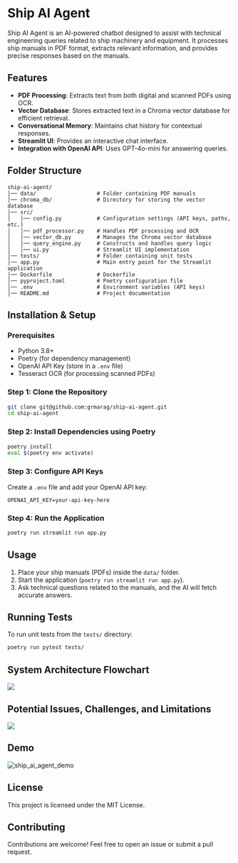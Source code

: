 # Ship AI Agent

Ship AI Agent is an AI-powered chatbot designed to assist with technical engineering queries related to ship machinery and equipment. It processes ship manuals in PDF format, extracts relevant information, and provides precise responses based on the manuals.

## Features

- **PDF Processing**: Extracts text from both digital and scanned PDFs using OCR.
- **Vector Database**: Stores extracted text in a Chroma vector database for efficient retrieval.
- **Conversational Memory**: Maintains chat history for contextual responses.
- **Streamlit UI**: Provides an interactive chat interface.
- **Integration with OpenAI API**: Uses GPT-4o-mini for answering queries.

## Folder Structure

```
ship-ai-agent/
│── data/                   # Folder containing PDF manuals
│── chroma_db/              # Directory for storing the vector database
│── src/
│   │── config.py           # Configuration settings (API keys, paths, etc.)
│   │── pdf_processor.py    # Handles PDF processing and OCR
│   │── vector_db.py        # Manages the Chroma vector database
│   │── query_engine.py     # Constructs and handles query logic
│   │── ui.py               # Streamlit UI implementation
│── tests/                  # Folder containing unit tests
│── app.py                  # Main entry point for the Streamlit application
│── Dockerfile              # Dockerfile
│── pyproject.toml          # Poetry configuration file
│── .env                    # Environment variables (API keys)
│── README.md               # Project documentation
```

## Installation & Setup

### Prerequisites
- Python 3.8+
- Poetry (for dependency management)
- OpenAI API Key (store in a `.env` file)
- Tesseract OCR (for processing scanned PDFs)

### Step 1: Clone the Repository
```sh
git clone git@github.com:grmarag/ship-ai-agent.git
cd ship-ai-agent
```

### Step 2: Install Dependencies using Poetry
```sh
poetry install
eval $(poetry env activate)
```

### Step 3: Configure API Keys
Create a `.env` file and add your OpenAI API key:
```env
OPENAI_API_KEY=your-api-key-here
```

### Step 4: Run the Application
```sh
poetry run streamlit run app.py
```

## Usage

1. Place your ship manuals (PDFs) inside the `data/` folder.
2. Start the application (`poetry run streamlit run app.py`).
3. Ask technical questions related to the manuals, and the AI will fetch accurate answers.

## Running Tests

To run unit tests from the `tests/` directory:
```sh
poetry run pytest tests/
```

## System Architecture Flowchart
[![](https://mermaid.ink/img/pako:eNqNVmtv2zYU_SuEihYuYGeyLD-kAQP0BAIkaFa3-zC7CBiJsolKlEZSSdw4_31XpCyrrhdPsGHx8pzD-9C91ouRlCkxXGPNsrx8SraYS_QlXDME1_v3aFk_bDiuti4KSpbRTc2xpCVDH9A1o5LinP5QBk0QLboFtyi0epv7TZObK16tjZY7SNTvVbX7uDa-ua6r10esB1hcVQBAg6XkBBc5nOVVVYsnTPJdTxqNRn8gTxsIS9fsTJBhmdQFENEdLxMiBGWbk8gA0eyh1RloLxAfnLsL43av5GhQpdl9dVgeowJzjzUG2k2JUwRcgTJeFujqtxRL3IGXklQ9ggWEZdUEfvBHoMFnktRc0EcSQDlxIgn_Qp6lgsH9x__SUgnyx313tMl6O2l_kURChCG4-YAFOUmY3g19tDrB9bIVQBR6dwlfggaPanGfPhwTpU1ve_JnTfgOnq-bm9sTL9QOmNFKYyK2oYxoaM-REBxRgHZ_8E-zuCdqdfRFWXuspmyQa_mpIsy7bjTRYFPJkV2OCspoy8rzosex9KP-SLhQXeDXWUb4LSlKkFb4Qt8fKaoa4fgXy4X6fBWEQ8tB6TOcnJbn6zVa_QzopSMCHwEwqOkx9pqeO60pKophgjStz6BUEJHQu17j5L5reSKahxtVXdfska-BvqWQd1gIAKWH_kq2Nfsu9ijQqECDePlIU4BxIjklkMU9CvvnLQl0Ql0h0RwCQ0dILMkeRRoTtRiWAqiJnrKqlp2Eyus-JjLZNp40sX1AG8IITDB1pqggPNL5pPGfiaw5Ewgz8dT4E_WrIXc5xIqSXEWn7WoRkgypUYUymufuuziM_NAcCsnL78R9F83mkWW1y9ETTeXWtarngyHFAnqc452Lpmj6-4muHpmtcDiLvHjRCU9sZxH6vwifSsCYODgWxU407_jxOLDN-P_wmzFz0IhjLwiPGhMnGJ8ENz4bnIWsU2U9EFrhaBEv4mknPPb8wAkuOqf6-KDgx9PY7xSmoRdG1kUF6OlDaHYUxMf0LCLb9sKLfN3jx9KHUXAs_dwOJpeDqOmB7kR-5HX0wJw41tkCG0OjILzANIU__pdGbm3ILSnI2nDhNiUZrnO5hneCV4DiWpbLHUsMV_KaDA1e1put4WY4F7CqK2gPElIM46TorBVmf5flT2vDfTGeDXc0mVxN5pZpzq2xY80c0xkaO8N1zCtnujBnC9OczuzJ4nVo_FACYJ9NrKltT8dz-DRwklIo_K1-b1GvL6__Aj30x0c?type=png)](https://mermaid.live/edit#pako:eNqNVmtv2zYU_SuEihYuYGeyLD-kAQP0BAIkaFa3-zC7CBiJsolKlEZSSdw4_31XpCyrrhdPsGHx8pzD-9C91ouRlCkxXGPNsrx8SraYS_QlXDME1_v3aFk_bDiuti4KSpbRTc2xpCVDH9A1o5LinP5QBk0QLboFtyi0epv7TZObK16tjZY7SNTvVbX7uDa-ua6r10esB1hcVQBAg6XkBBc5nOVVVYsnTPJdTxqNRn8gTxsIS9fsTJBhmdQFENEdLxMiBGWbk8gA0eyh1RloLxAfnLsL43av5GhQpdl9dVgeowJzjzUG2k2JUwRcgTJeFujqtxRL3IGXklQ9ggWEZdUEfvBHoMFnktRc0EcSQDlxIgn_Qp6lgsH9x__SUgnyx313tMl6O2l_kURChCG4-YAFOUmY3g19tDrB9bIVQBR6dwlfggaPanGfPhwTpU1ve_JnTfgOnq-bm9sTL9QOmNFKYyK2oYxoaM-REBxRgHZ_8E-zuCdqdfRFWXuspmyQa_mpIsy7bjTRYFPJkV2OCspoy8rzosex9KP-SLhQXeDXWUb4LSlKkFb4Qt8fKaoa4fgXy4X6fBWEQ8tB6TOcnJbn6zVa_QzopSMCHwEwqOkx9pqeO60pKophgjStz6BUEJHQu17j5L5reSKahxtVXdfska-BvqWQd1gIAKWH_kq2Nfsu9ijQqECDePlIU4BxIjklkMU9CvvnLQl0Ql0h0RwCQ0dILMkeRRoTtRiWAqiJnrKqlp2Eyus-JjLZNp40sX1AG8IITDB1pqggPNL5pPGfiaw5Ewgz8dT4E_WrIXc5xIqSXEWn7WoRkgypUYUymufuuziM_NAcCsnL78R9F83mkWW1y9ETTeXWtarngyHFAnqc452Lpmj6-4muHpmtcDiLvHjRCU9sZxH6vwifSsCYODgWxU407_jxOLDN-P_wmzFz0IhjLwiPGhMnGJ8ENz4bnIWsU2U9EFrhaBEv4mknPPb8wAkuOqf6-KDgx9PY7xSmoRdG1kUF6OlDaHYUxMf0LCLb9sKLfN3jx9KHUXAs_dwOJpeDqOmB7kR-5HX0wJw41tkCG0OjILzANIU__pdGbm3ILSnI2nDhNiUZrnO5hneCV4DiWpbLHUsMV_KaDA1e1put4WY4F7CqK2gPElIM46TorBVmf5flT2vDfTGeDXc0mVxN5pZpzq2xY80c0xkaO8N1zCtnujBnC9OczuzJ4nVo_FACYJ9NrKltT8dz-DRwklIo_K1-b1GvL6__Aj30x0c)

## Potential Issues, Challenges, and Limitations
[![](https://mermaid.ink/img/pako:eNqNVl1z2joQ_Ss76jRtZ0xLIHy5TwFDoIF7mdLehxv6oNgCq7UljyQnuJn8966EQ5wGGDwMg452V3t2zwo_kFBGjPhklcj7MKbKwLdgKQCft29hHoxgKmnExRrOYK5kyLS2i4nWOdNbO53frhXNYlgSa__aisDNoUA_tiHsc3mzJP9Ie6SGkcxFBJ9gIJXKM8MiBy_JD9_3uQ0aMEN58uzcd86ipg0VEVXOHqOolJpDbkxES7Fj-u_gKwximiRMrPcQ-2sbGVlECliEVIgyvwqZAeYzETQMc0UNc9Hfs41RNDQcvZhSUukPRwgFGGDM1zF8ZVrmKmRYC6HzNLP-JzFCezxdMREWh9q1xwSZ7VDj8t7brCGmV27AXMoERphFrpi2NEPmstSfDE-ZzM1RoiOMNOUpt00ezL_v-J7Wtv9YaKSCoO_oMiVek9xjgiSf0TlTmmuDRWAozRkVdM1SJF9he4U5Blw5lwKENHCvuKG3CUONDrEnxRGCY3ReGIq2ATUU-GorcVQTSumI3wT9vsVY0lgmESyY0NzwO24K4Cg7rFhClV0tGFVhfFK1ptPZdvow5WNqP2SHdbNb5QZOmu1Whp1mMMZV8lIjX26cwgzqHmZ8Y0efhkpaxRwf5mt0nOGtlIATBnVicreBNpUmnkB4YYWL83YG3yeHhmCfDRJ9grF1xgoDz71DpbhkYMZSVEKF6xRTvsRpT_OEOiVXrccoLyuc9xlTK3snIYNjIzGzI2HrJFflSXDLzD1j4onQaeyvlMwzMDGDlP5EsTtzCDHBtVQcZ9XINcNt9bomBQ5E-qL8Z3_ff8gP1xW0epdDrVaDfuU-dEBQuUAcMKrMmAPG7ntSEZEDriuVdsBsb7dNYSUIYUK1RnqrJ85l0x0esFUJwoonif9mNBr2h0NPGyV_Mf_NoN3oNrrlsnbPIxP7jWzzeV-Ibel3cQZB0NjFGbY6zU7zZZzzbPMERFTjn62ihQ9NaJbRd0wusywpXOfebXN9tz0ZO_bcJsNNUrK84zqnCaxtw7EClVzh0ut7Ay_wht7Iu_LG3sT74l17U29WVuEz8UjKUJQ8wreAB-u6JHhyineTjz8jtqJ5YpZkKR7RlOZGLgoREt-onHkET1zHxF_RROMqzyJUV8ApZpju0IyK_6V8sSb-A9kQv9Zsfmx2GvV6p3Hea7R79Z5HCuL36h97rW693a3XW-2LZvfRI79dAMTbzUbr4qJ13sGPNWcRx-GabV9i3LvM4x9Y9NFK?type=png)](https://mermaid.live/edit#pako:eNqNVl1z2joQ_Ss76jRtZ0xLIHy5TwFDoIF7mdLehxv6oNgCq7UljyQnuJn8966EQ5wGGDwMg452V3t2zwo_kFBGjPhklcj7MKbKwLdgKQCft29hHoxgKmnExRrOYK5kyLS2i4nWOdNbO53frhXNYlgSa__aisDNoUA_tiHsc3mzJP9Ie6SGkcxFBJ9gIJXKM8MiBy_JD9_3uQ0aMEN58uzcd86ipg0VEVXOHqOolJpDbkxES7Fj-u_gKwximiRMrPcQ-2sbGVlECliEVIgyvwqZAeYzETQMc0UNc9Hfs41RNDQcvZhSUukPRwgFGGDM1zF8ZVrmKmRYC6HzNLP-JzFCezxdMREWh9q1xwSZ7VDj8t7brCGmV27AXMoERphFrpi2NEPmstSfDE-ZzM1RoiOMNOUpt00ezL_v-J7Wtv9YaKSCoO_oMiVek9xjgiSf0TlTmmuDRWAozRkVdM1SJF9he4U5Blw5lwKENHCvuKG3CUONDrEnxRGCY3ReGIq2ATUU-GorcVQTSumI3wT9vsVY0lgmESyY0NzwO24K4Cg7rFhClV0tGFVhfFK1ptPZdvow5WNqP2SHdbNb5QZOmu1Whp1mMMZV8lIjX26cwgzqHmZ8Y0efhkpaxRwf5mt0nOGtlIATBnVicreBNpUmnkB4YYWL83YG3yeHhmCfDRJ9grF1xgoDz71DpbhkYMZSVEKF6xRTvsRpT_OEOiVXrccoLyuc9xlTK3snIYNjIzGzI2HrJFflSXDLzD1j4onQaeyvlMwzMDGDlP5EsTtzCDHBtVQcZ9XINcNt9bomBQ5E-qL8Z3_ff8gP1xW0epdDrVaDfuU-dEBQuUAcMKrMmAPG7ntSEZEDriuVdsBsb7dNYSUIYUK1RnqrJ85l0x0esFUJwoonif9mNBr2h0NPGyV_Mf_NoN3oNrrlsnbPIxP7jWzzeV-Ibel3cQZB0NjFGbY6zU7zZZzzbPMERFTjn62ihQ9NaJbRd0wusywpXOfebXN9tz0ZO_bcJsNNUrK84zqnCaxtw7EClVzh0ut7Ay_wht7Iu_LG3sT74l17U29WVuEz8UjKUJQ8wreAB-u6JHhyineTjz8jtqJ5YpZkKR7RlOZGLgoREt-onHkET1zHxF_RROMqzyJUV8ApZpju0IyK_6V8sSb-A9kQv9Zsfmx2GvV6p3Hea7R79Z5HCuL36h97rW693a3XW-2LZvfRI79dAMTbzUbr4qJ13sGPNWcRx-GabV9i3LvM4x9Y9NFK)

## Demo
![ship_ai_agent_demo](https://github.com/user-attachments/assets/a399cb53-629e-4874-a09e-98c4c5731321)

## License
This project is licensed under the MIT License.

## Contributing
Contributions are welcome! Feel free to open an issue or submit a pull request.
